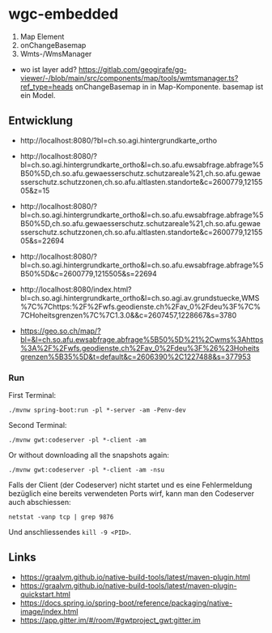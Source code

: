 # wgc-embedded

1. Map Element
2. onChangeBasemap
3. Wmts-/WmsManager 
- wo ist layer add? https://gitlab.com/geogirafe/gg-viewer/-/blob/main/src/components/map/tools/wmtsmanager.ts?ref_type=heads
onChangeBasemap in in Map-Komponente. basemap ist ein Model.


## Entwicklung

- http://localhost:8080/?bl=ch.so.agi.hintergrundkarte_ortho
- http://localhost:8080/?bl=ch.so.agi.hintergrundkarte_ortho&l=ch.so.afu.ewsabfrage.abfrage%5B50%5D,ch.so.afu.gewaesserschutz.schutzareale%21,ch.so.afu.gewaesserschutz.schutzzonen,ch.so.afu.altlasten.standorte&c=2600779,1215505&z=15
- http://localhost:8080/?bl=ch.so.agi.hintergrundkarte_ortho&l=ch.so.afu.ewsabfrage.abfrage%5B50%5D,ch.so.afu.gewaesserschutz.schutzareale%21,ch.so.afu.gewaesserschutz.schutzzonen,ch.so.afu.altlasten.standorte&c=2600779,1215505&s=22694
- http://localhost:8080/?bl=ch.so.agi.hintergrundkarte_ortho&l=ch.so.afu.ewsabfrage.abfrage%5B50%5D&c=2600779,1215505&s=22694

- http://localhost:8080/index.html?bl=ch.so.agi.hintergrundkarte_ortho&l=ch.so.agi.av.grundstuecke,WMS%7C%7Chttps:%2F%2Fwfs.geodienste.ch%2Fav_0%2Fdeu%3F%7C%7CHoheitsgrenzen%7C%7C1.3.0&&c=2607457,1228667&s=3780
- https://geo.so.ch/map/?bl=&l=ch.so.afu.ewsabfrage.abfrage%5B50%5D%21%2Cwms%3Ahttps%3A%2F%2Fwfs.geodienste.ch%2Fav_0%2Fdeu%3F%26%23Hoheitsgrenzen%5B35%5D&t=default&c=2606390%2C1227488&s=377953

### Run 

First Terminal:
```
./mvnw spring-boot:run -pl *-server -am -Penv-dev 
```

Second Terminal:
```
./mvnw gwt:codeserver -pl *-client -am
```

Or without downloading all the snapshots again:
```
./mvnw gwt:codeserver -pl *-client -am -nsu 
```

Falls der Client (der Codeserver) nicht startet und es eine Fehlermeldung bezüglich eine bereits verwendeten Ports wirf, kann man den Codeserver auch abschiessen:

```
netstat -vanp tcp | grep 9876
```

Und anschliessendes `kill -9 <PID>`.


## Links

- https://graalvm.github.io/native-build-tools/latest/maven-plugin.html
- https://graalvm.github.io/native-build-tools/latest/maven-plugin-quickstart.html
- https://docs.spring.io/spring-boot/reference/packaging/native-image/index.html
- https://app.gitter.im/#/room/#gwtproject_gwt:gitter.im